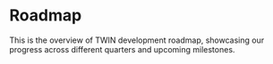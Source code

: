# Roadmap

This is the overview of TWIN development roadmap, showcasing our progress across different quarters and upcoming milestones.
